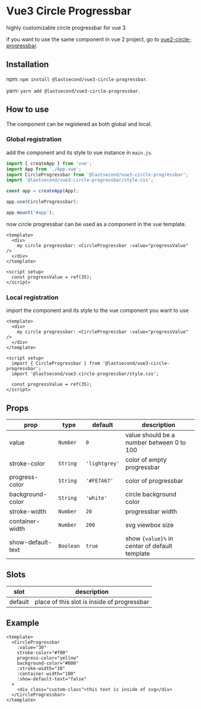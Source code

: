 # Vue3 Circle Progressbar

 highly customizable circle progressbar for vue 3

 if you want to use the same component in vue 2 project, go to [vue2-circle-progressbar](https://www.npmjs.com/package/@lastsecond/vue2-circle-progressbar).

## Installation
npm: `npm install @lastsecond/vue3-circle-progressbar`.

yarn: `yarn add @lastsecond/vue3-circle-progressbar`.

## How to use
The component can be registered as both global and local.

### Global registration

add the component and its style to vue instance in `main.js`.

```js
import { createApp } from 'vue';
import App from './App.vue';
import CircleProgressbar from '@lastsecond/vue3-circle-progressbar';
import '@lastsecond/vue3-circle-progressbar/style.css';

const app = createApp(App);

app.use(CircleProgressbar);

app.mount('#app');
```

now circle progressbar can be used as a component in the vue template.

```vue
<template>
  <div>
    my circle progressbar: <CircleProgressbar :value="progressValue" />
  </div>
</template>

<script setup>
  const progressValue = ref(35);
</script>
```

### Local registration

import the component and its style to the vue component you want to use

```vue
<template>
  <div>
    my circle progressbar: <CircleProgressbar :value="progressValue" />
  </div>
</template>

<script setup>
  import { CircleProgressbar } from '@lastsecond/vue3-circle-progressbar';
  import '@lastsecond/vue3-circle-progressbar/style.css';

  const progressValue = ref(35);
</script>
```

## Props

| prop              | type      | default       | description                                   |
| ----------------- | --------- | ------------- | --------------------------------------------- |
| value             | `Number`  | `0`           | value should be a number between 0 to 100     |
| stroke-color      | `String`  | `'lightgrey'` | color of empty progressbar                    |
| progress-color    | `String`  | `'#FE7A67'`   | color of progressbar                          |
| background-color  | `String`  | `'white'`     | circle background color                       |
| stroke-width      | `Number`  | `20`          | progressbar width                             |
| container-width   | `Number`  | `200`         | svg viewbox size                              |
| show-default-text | `Boolean` | `true`        | show `{value}%` in center of default template |

## Slots

| slot    | description                                 |
| ------- | ------------------------------------------- |
| default | place of this slot is inside of progressbar |

## Example

```vue
<template>
  <CircleProgressbar 
    :value="30"
    stroke-color="#f00"
    progress-color="yellow"
    background-color="#000"
    :stroke-width="10"
    :container-width="100"
    :show-default-text="false"
  >
    <div class="custom-class">this text is inside of svg</div>
  </CircleProgressbar>
</template>
```
